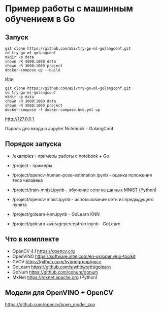 # Пример работы с машинным обучением в Go

## Запуск

```
git clone https://github.com/a5i/try-go-ml-golangconf.git
cd try-go-ml-golangconf
mkdir -p data
chown -R 1000:1000 data
chown -R 1000:1000 project
docker-compose up --build
```

Или

```
git clone https://github.com/a5i/try-go-ml-golangconf.git
cd try-go-ml-golangconf
mkdir -p data
chown -R 1000:1000 data
chown -R 1000:1000 project
docker-compose -f docker-compose.hub.yml up
```

http://127.0.0.1

Пароль для входа в Jupyter Notebook - GolangConf

## Порядок запуска

- /examples - примеры работы с notebook + Go
- /project - примеры

- /project/opencv-human-pose-estimation.ipynb - оценка положения тела человека 
- /project/train-mnist.ipynb - обучение сети на данных MNIST (Python)
- /project/opencv-mnist.ipynb - использование сети из предыдущего пункта
- /project/golearn-knn.ipynb - GoLearn KNN
- /project/golearn-averageperceptron.ipynb - GoLearn 


## Что в комплекте

- OpenCV 4.1 https://opencv.org
- OpenVINO  https://software.intel.com/en-us/openvino-toolkit
- GoCV https://github.com/hybridgroup/gocv 
- GoLearn https://github.com/sjwhitworth/golearn
- GoNum https://github.com/gonum/gonum
- MxNet https://mxnet.apache.org (Python)

## Модели для OpenVINO + OpenCV

https://github.com/opencv/open_model_zoo
